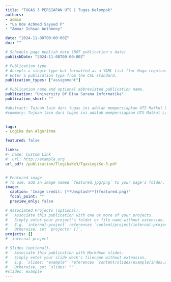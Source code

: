 ```yaml
---
title: "TUGAS 3 PERSIAPAN UTS | Tugas Kelompok"
authors:
- admin
- "La Ode Achmed Sayyed P"
- "Ammar Ichsan Anthonny"

date: "2024-11-08T00:00:00Z"
doi: ""

# Schedule page publish date (NOT publication's date).
publishDate: "2024-11-08T00:00:00Z"

# Publication type.
# Accepts a single type but formatted as a YAML list (for Hugo requirements).
# Enter a publication type from the CSL standard.
publication_types: ["assignment"]

# Publication name and optional abbreviated publication name.
publication: "University Of Bina Sarana Informatika"
publication_short: ""

#abstract: Tujuan lain dari tugas ini adalah mempersiapkan UTS Matkul Logika dan Algoritma. Tugas ini terdiri dari dua bagian, yaitu soal pilihan ganda dan soal esai. Soal pilihan ganda terdiri dari 30 pertanyaan yang menguji pemahaman mahasiswa tentang konsep dasar algoritma, pengertian, dan aplikasi konsep tersebut dalam pemrograman. Sedangkan, soal esai dirancang untuk memungut pemahaman lebih lanjut mahasiswa mengenai Berbagai konsep algoritma, termasuk tetapi tidak terbatas pada rekursif, algoritma terbaik, dan cara membagi jalan menggunakan algoritma. Intinya, tugas ini dimaksudkan untuk membantu mahasiswa mempelajari dan mencapai keterampilan dalam logika dan algoritma, serta mempersiapkan mereka untuk UTS.# Summary. An optional shortened abstract.
#summary: Tujuan lain dari tugas ini adalah mempersiapkan UTS Matkul Logika dan Algoritma. Tugas ini terdiri dari dua bagian, yaitu soal pilihan ganda dan soal esai. Soal pilihan ganda terdiri dari 30 pertanyaan yang menguji pemahaman mahasiswa tentang konsep dasar algoritma, pengertian, dan aplikasi konsep tersebut dalam pemrograman. Sedangkan, soal esai dirancang untuk memungut pemahaman lebih lanjut mahasiswa mengenai Berbagai konsep algoritma, termasuk tetapi tidak terbatas pada rekursif, algoritma terbaik, dan cara membagi jalan menggunakan algoritma. Intinya, tugas ini dimaksudkan untuk membantu mahasiswa mempelajari dan mencapai keterampilan dalam logika dan algoritma, serta mempersiapkan mereka untuk UTS.# Summary. An optional shortened abstract.

  
tags:
- Logika dan Algoritma 

featured: false

links:
#- name: Custom Link
#  url: http://example.org
url_pdf: /publication/TlogikaKe3/TgasLogiKe-3.pdf


# Featured image
# To use, add an image named `featured.jpg/png` to your page's folder. 
image:
  caption: 'Image credit: [**Unsplash**](featured.png)'
  focal_point: ""
  preview_only: false

# Associated Projects (optional).
#   Associate this publication with one or more of your projects.
#   Simply enter your project's folder or file name without extension.
#   E.g. `internal-project` references `content/project/internal-project/index.md`.
#   Otherwise, set `projects: []`.
projects: []
#- internal-project

# Slides (optional).
#   Associate this publication with Markdown slides.
#   Simply enter your slide deck's filename without extension.
#   E.g. `slides: "example"` references `content/slides/example/index.md`.
#   Otherwise, set `slides: ""`.
#slides: example
---
```



